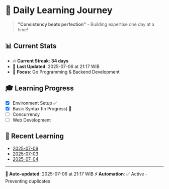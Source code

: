 # 🚀 Daily Learning Journey

> **"Consistency beats perfection"** - Building expertise one day at a time!

## 📊 Current Stats
- 🔥 **Current Streak**: **34 days**
- 📅 **Last Updated**: 2025-07-06 at 21:17 WIB
- 🎯 **Focus**: Go Programming & Backend Development

## 🎓 Learning Progress
- [x] Environment Setup ✅
- [x] Basic Syntax (In Progress) 🔄
- [ ] Concurrency
- [ ] Web Development

## 📖 Recent Learning
- [2025-07-06](learning-log/.md)
- [2025-07-03](learning-log/.md)
- [2025-07-04](learning-log/.md)

---
**🤖 Auto-updated**: 2025-07-06 at 21:17 WIB
**⚡ Automation**: ✅ Active - Preventing duplicates
